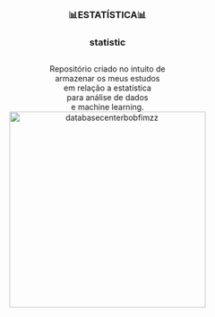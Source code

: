 <div align = center>
<h3>📊ESTATÍSTICA📊<h3> 
<p>statistic<p>
</div>

##

<div align = center>
Repositório criado no intuito de<br> armazenar os meus estudos<br> em relação a estatística<br> para análise de dados<br> e machine learning.
</div>



<div align = center>
<img src="https://i.imgur.com/VOKQvBt.png" in-width="400px" max-width="350px" width="350px" align="center" alt="databasecenterbobfimzz">
</div>
